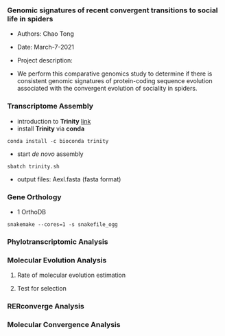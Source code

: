### Genomic signatures of recent convergent transitions to social life in spiders

- Authors: Chao Tong
- Date: March-7-2021

- Project description:
- We perform this comparative genomics study to determine if there is consistent genomic signatures of protein-coding sequence evolution associated with the convergent evolution of sociality in spiders.


### Transcriptome Assembly

- introduction to **Trinity** [link](https://github.com/trinityrnaseq/trinityrnaseq/wiki)
- install **Trinity** via **conda**

```
conda install -c bioconda trinity
```
- start *de novo* assembly

```
sbatch trinity.sh
```
- output files: Aexl.fasta (fasta format)

### Gene Orthology
- 1 OrthoDB
```
snakemake --cores=1 -s snakefile_ogg
```


### Phylotranscriptomic Analysis

### Molecular Evolution Analysis
1. Rate of molecular evolution estimation

2. Test for selection


### RERconverge Analysis

### Molecular Convergence Analysis
